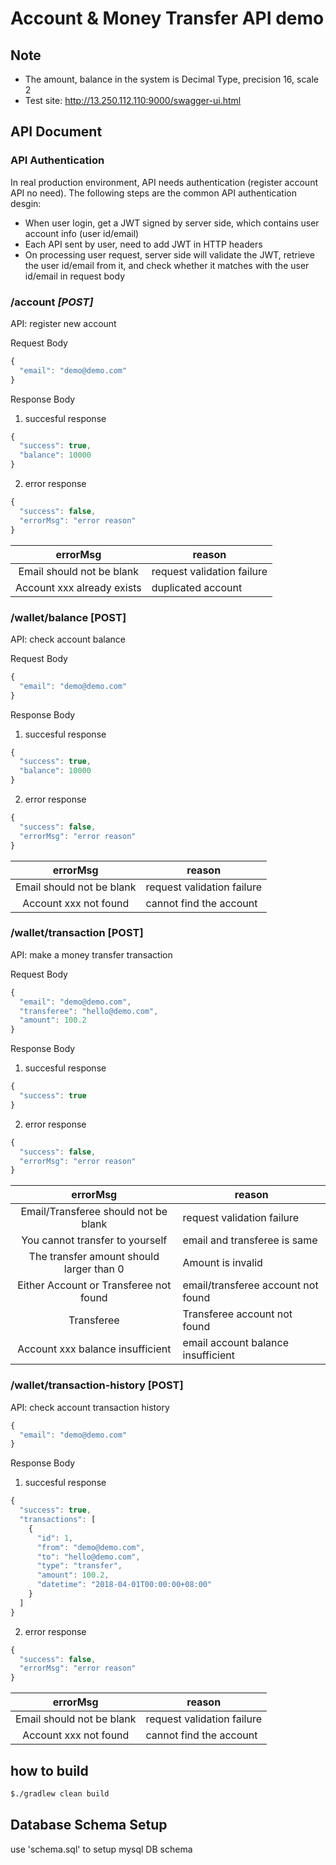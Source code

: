 # Account & Money Transfer API demo

## Note
- The amount, balance in the system is Decimal Type, precision 16, scale 2
- Test site: http://13.250.112.110:9000/swagger-ui.html

## API Document

### API Authentication
In real production environment, API needs authentication (register account API no need). The following steps are the common API authentication desgin:

- When user login, get a JWT signed by server side, which contains user account info (user id/email)
- Each API sent by user, need to add JWT in HTTP headers
- On processing user request, server side will validate the JWT, retrieve the user id/email from it, and check whether it matches with the user id/email in request body

### /account _[POST]_ 

API: register new account

Request Body

```javascript
{
  "email": "demo@demo.com"
}
```

Response Body

1. succesful response

```javascript
{
  "success": true,
  "balance": 10000
}
```

2. error response
```javascript
{
  "success": false,
  "errorMsg": "error reason"
}
```

| errorMsg | reason |
|:---:|---|
| Email should not be blank | request validation failure |
| Account xxx already exists | duplicated account |

### /wallet/balance [POST]

API: check account balance

Request Body

```javascript
{
  "email": "demo@demo.com"
}
```

Response Body
1. succesful response

```javascript
{
  "success": true,
  "balance": 10000
}
```

2. error response
```javascript
{
  "success": false,
  "errorMsg": "error reason"
}
```

| errorMsg | reason |
|:---:|---|
| Email should not be blank | request validation failure |
| Account xxx not found | cannot find the account |

### /wallet/transaction [POST]

API: make a money transfer transaction

Request Body

```javascript
{
  "email": "demo@demo.com",
  "transferee": "hello@demo.com",
  "amount": 100.2
}
```

Response Body
1. succesful response

```javascript
{
  "success": true
}
```

2. error response
```javascript
{
  "success": false,
  "errorMsg": "error reason"
}
```

| errorMsg | reason |
|:---:|---|
| Email/Transferee should not be blank | request validation failure |
| You cannot transfer to yourself | email and transferee is same |
| The transfer amount should larger than 0 | Amount is invalid |
| Either Account or Transferee not found | email/transferee account not found |
| Transferee | Transferee account not found |
| Account xxx balance insufficient | email account balance insufficient |

### /wallet/transaction-history [POST]

API: check account transaction history

```javascript
{
  "email": "demo@demo.com"
}
```

Response Body
1. succesful response

```javascript
{
  "success": true,
  "transactions": [
    {
      "id": 1,
      "from": "demo@demo.com",
      "to": "hello@demo.com",
      "type": "transfer",
      "amount": 100.2,
      "datetime": "2018-04-01T00:00:00+08:00"
    }
  ]
}
```

2. error response
```javascript
{
  "success": false,
  "errorMsg": "error reason"
}
```

| errorMsg | reason |
|:---:|---|
| Email should not be blank | request validation failure |
| Account xxx not found | cannot find the account |

## how to build
```bash
$./gradlew clean build
```

## Database Schema Setup

use 'schema.sql' to setup mysql DB schema